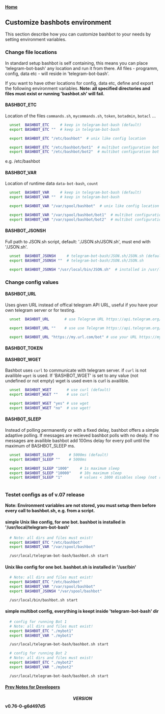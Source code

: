 #### [Home](../README.md)
## Customize bashbots environment
This section describe how you can customize bashbot to your needs by setting environment variables. 


### Change file locations
In standard setup bashbot is self containing, this means you can place 'telegram-bot-bash'  any location
and run it from there. All files - programm, config, data etc - will reside in 'telegram-bot-bash'.

If you want to have other locations for config, data etc,  define and export the following environment variables.
**Note: all specified directories and files must exist or running 'bashbot.sh' will fail.**

#### BASHBOT_ETC
Location of the files ```commands.sh```, ```mycommands.sh```, ```token```, ```botadmin```, ```botacl``` ...
```bash
  unset  BASHBOT_ETC     # keep in telegram-bot-bash (default)
  export BASHBOT_ETC ""  # keep in telegram-bot-bash

  export BASHBOT_ETC "/etc/bashbot"  # unix like config location

  export BASHBOT_ETC "/etc/bashbot/bot1"  # multibot configuration bot 1
  export BASHBOT_ETC "/etc/bashbot/bot2"  # multibot configuration bot 2
```

 e.g. /etc/bashbot

#### BASHBOT_VAR
Location of runtime data ```data-bot-bash```, ```count``` 
```bash
  unset  BASHBOT_VAR     # keep in telegram-bot-bash (default)
  export BASHBOT_VAR ""  # keep in telegram-bot-bash

  export BASHBOT_VAR "/var/spool/bashbot"  # unix like config location

  export BASHBOT_VAR "/var/spool/bashbot/bot1"  # multibot configuration bot 1
  export BASHBOT_VAR "/var/spool/bashbot/bot2"  # multibot configuration bot 2
```

#### BASHBOT_JSONSH
Full path to JSON.sh script, default: './JSON.sh/JSON.sh', must end with '/JSON.sh'.
```bash
  unset  BASHBOT_JSONSH     # telegram-bot-bash/JSON.sh/JSON.sh (default)
  export BASHBOT_JSONSH ""  # telegram-bot-bash/JSON.sh/JSON.sh

  export BASHBOT_JSONSH "/usr/local/bin/JSON.sh"  # installed in /usr/local/bin

```

### Change config values

#### BASHBOT_URL
Uses given URL instead of offical telegram API URL, useful if you have your own telegram server or for testing.

```bash
  unset  BASHBOT_URL       # use Telegram URL https://api.telegram.org/bot<token> (default)

  export BASHBOT_URL ""    # use use Telegram https://api.telegram.org/bot<token>

  export BASHBOT_URL "https://my.url.com/bot" # use your URL https://my.url.com/bot<token>

```

#### BASHBOT_TOKEN

#### BASHBOT_WGET
Bashbot uses ```curl``` to communicate with telegram server. if ```curl``` is not availible ```wget``` is used.
If 'BASHBOT_WGET' is set to any value (not undefined or not empty) wget is used even is curl is availible.  
```bash
  unset  BASHBOT_WGET       # use curl (default)
  export BASHBOT_WGET ""    # use curl 

  export BASHBOT_WGET "yes" # use wget
  export BASHBOT_WGET "no"  # use wget!

```

#### BASHBOT_SLEEP
Instead of polling permanently or with a fixed delay, bashbot offers a simple adaptive polling.
If messages are recieved bashbot polls with no dealy. If no messages are availible bashbot add 100ms delay
for every poll until the maximum of BASHBOT_SLEEP ms.
```bash
  unset  BASHBOT_SLEEP       # 5000ms (default)
  export BASHBOT_SLEEP ""    # 5000ms 

  export BASHBOT_SLEEP "1000"     # 1s maximum sleep 
  export BASHBOT_SLEEP "10000"    # 10s maximum sleep
  export BASHBOT_SLEEP "1"        # values < 1000 disables sleep (not recommended) 
  
```

### Testet configs as of v.07 release
**Note: Environment variables are not stored, you must setup them before every call to bashbot.sh, e.g. from a script.**

#### simple Unix like config, for one bot. bashbot is installed in '/usr/local/telegram-bot-bash'
```bash
  # Note: all dirs and files must exist!
  export BASHBOT_ETC "/etc/bashbot"
  export BASHBOT_VAR "/var/spool/bashbot"

  /usr/local/telegram-bot-bash/bashbot.sh start
```

#### Unix like config for one bot. bashbot.sh is installed in '/usr/bin'
```bash
  # Note: all dirs and files must exist!
  export BASHBOT_ETC "/etc/bashbot"
  export BASHBOT_VAR "/var/spool/bashbot"
  export BASHBOT_JSONSH "/var/spool/bashbot"

  /usr/local/bin/bashbot.sh start
```

#### simple multibot config, everything is keept inside 'telegram-bot-bash' dir
```bash
  # config for running Bot 1
  # Note: all dirs and files must exist!
  export BASHBOT_ETC "./mybot1"
  export BASHBOT_VAR "./mybot1"

  /usr/local/telegram-bot-bash/bashbot.sh start
```

```bash
  # config for running Bot 2
  # Note: all dirs and files must exist!
  export BASHBOT_ETC "./mybot2"
  export BASHBOT_VAR "./mybot2"

  /usr/local/telegram-bot-bash/bashbot.sh start
```

#### [Prev Notes for Developers](7_develop.md)

#### $$VERSION$$ v0.76-0-g6d497d5

